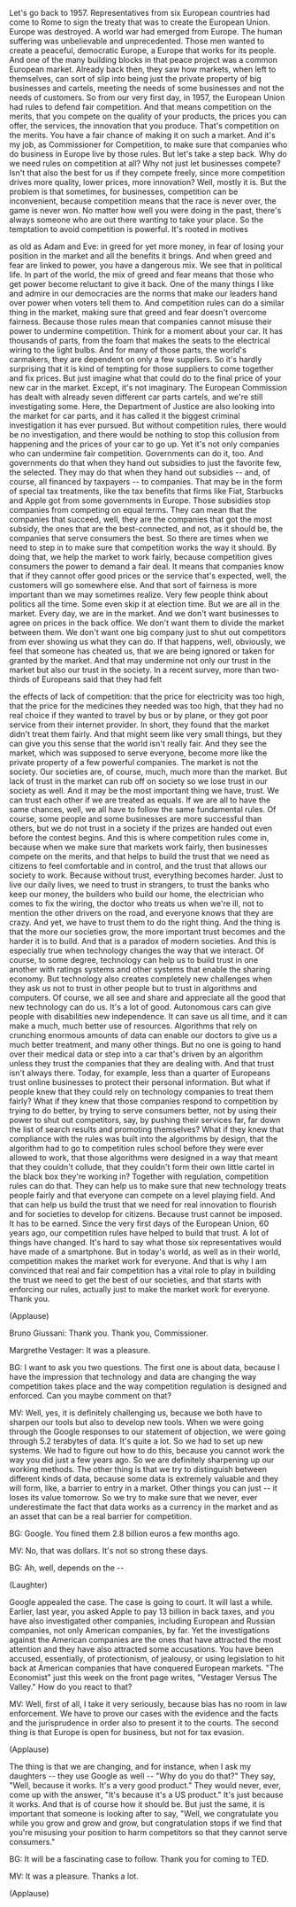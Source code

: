 
Let&#39;s go back to 1957.
Representatives
from six European countries
had come to Rome
to sign the treaty that was
to create the European Union.
Europe was destroyed.
A world war had emerged from Europe.
The human suffering was unbelievable
and unprecedented.
Those men
wanted to create a peaceful,
democratic Europe,
a Europe that works for its people.
And one of the many building blocks
in that peace project
was a common European market.
Already back then,
they saw how markets,
when left to themselves,
can sort of slip into being
just the private property
of big businesses and cartels,
meeting the needs of some businesses
and not the needs of customers.
So from our very first day,
in 1957,
the European Union had rules
to defend fair competition.
And that means competition on the merits,
that you compete
on the quality of your products,
the prices you can offer,
the services, the innovation
that you produce.
That&#39;s competition on the merits.
You have a fair chance
of making it on such a market.
And it&#39;s my job,
as Commissioner for Competition,
to make sure that companies
who do business in Europe
live by those rules.
But let&#39;s take a step back.
Why do we need rules
on competition at all?
Why not just let businesses compete?
Isn&#39;t that also the best for us
if they compete freely,
since more competition
drives more quality,
lower prices, more innovation?
Well, mostly it is.
But the problem is
that sometimes, for businesses,
competition can be inconvenient,
because competition means
that the race is never over,
the game is never won.
No matter how well
you were doing in the past,
there&#39;s always someone
who are out there
wanting to take your place.
So the temptation to avoid competition
is powerful.
It&#39;s rooted in motives

as old as Adam and Eve:
in greed for yet more money,
in fear of losing
your position in the market
and all the benefits it brings.
And when greed and fear
are linked to power,
you have a dangerous mix.
We see that in political life.
In part of the world,
the mix of greed and fear
means that those who get power
become reluctant to give it back.
One of the many things
I like and admire in our democracies
are the norms
that make our leaders hand over power
when voters tell them to.
And competition rules
can do a similar thing in the market,
making sure that greed and fear
doesn&#39;t overcome fairness.
Because those rules mean
that companies cannot misuse their power
to undermine competition.
Think for a moment about your car.
It has thousands of parts,
from the foam that makes the seats
to the electrical wiring
to the light bulbs.
And for many of those parts,
the world&#39;s carmakers,
they are dependent
on only a few suppliers.
So it&#39;s hardly surprising
that it is kind of tempting
for those suppliers
to come together and fix prices.
But just imagine what that could do
to the final price
of your new car in the market.
Except, it&#39;s not imaginary.
The European Commission
has dealt with already
seven different car parts cartels,
and we&#39;re still investigating some.
Here, the Department of Justice
are also looking
into the market for car parts,
and it has called it
the biggest criminal investigation
it has ever pursued.
But without competition rules,
there would be no investigation,
and there would be nothing
to stop this collusion from happening
and the prices of your car to go up.
Yet it&#39;s not only companies
who can undermine fair competition.
Governments can do it, too.
And governments do that
when they hand out subsidies
to just the favorite few, the selected.
They may do that
when they hand out subsidies --
and, of course,
all financed by taxpayers --
to companies.
That may be in the form
of special tax treatments,
like the tax benefits
that firms like Fiat,
Starbucks and Apple got
from some governments in Europe.
Those subsidies stop companies
from competing on equal terms.
They can mean that
the companies that succeed,
well, they are the companies
that got the most subsidy,
the ones that are the best-connected,
and not, as it should be,
the companies that serve
consumers the best.
So there are times when we need to step in
to make sure that competition
works the way it should.
By doing that, we help
the market to work fairly,
because competition gives consumers
the power to demand a fair deal.
It means that companies know
that if they cannot offer good prices
or the service that&#39;s expected,
well, the customers
will go somewhere else.
And that sort of fairness
is more important
than we may sometimes realize.
Very few people think
about politics all the time.
Some even skip it at election time.
But we are all in the market.
Every day, we are in the market.
And we don&#39;t want businesses
to agree on prices in the back office.
We don&#39;t want them
to divide the market between them.
We don&#39;t want one big company
just to shut out competitors
from ever showing us what they can do.
If that happens,
well, obviously, we feel
that someone has cheated us,
that we are being ignored
or taken for granted by the market.
And that may undermine
not only our trust in the market
but also our trust in the society.
In a recent survey,
more than two-thirds of Europeans
said that they had felt

the effects of lack of competition:
that the price
for electricity was too high,
that the price for the medicines
they needed was too high,
that they had no real choice
if they wanted to travel
by bus or by plane,
or they got poor service
from their internet provider.
In short, they found that the market
didn&#39;t treat them fairly.
And that might seem
like very small things,
but they can give you this sense
that the world isn&#39;t really fair.
And they see the market,
which was supposed to serve everyone,
become more like the private property
of a few powerful companies.
The market is not the society.
Our societies are, of course,
much, much more than the market.
But lack of trust in the market
can rub off on society
so we lose trust in our society as well.
And it may be the most important
thing we have, trust.
We can trust each other
if we are treated as equals.
If we are all to have the same chances,
well, we all have to follow
the same fundamental rules.
Of course, some people and some businesses
are more successful than others,
but we do not trust in a society
if the prizes are handed out
even before the contest begins.
And this is where
competition rules come in,
because when we make sure
that markets work fairly,
then businesses compete on the merits,
and that helps to build the trust
that we need as citizens
to feel comfortable and in control,
and the trust that allows
our society to work.
Because without trust,
everything becomes harder.
Just to live our daily lives,
we need to trust in strangers,
to trust the banks who keep our money,
the builders who build our home,
the electrician
who comes to fix the wiring,
the doctor who treats us when we&#39;re ill,
not to mention
the other drivers on the road,
and everyone knows that they are crazy.
And yet, we have to trust them
to do the right thing.
And the thing is
that the more our societies grow,
the more important trust becomes
and the harder it is to build.
And that is a paradox of modern societies.
And this is especially true
when technology changes
the way that we interact.
Of course, to some degree,
technology can help us
to build trust in one another
with ratings systems and other systems
that enable the sharing economy.
But technology also creates
completely new challenges
when they ask us
not to trust in other people
but to trust in algorithms and computers.
Of course, we all see
and share and appreciate
all the good that
new technology can do us.
It&#39;s a lot of good.
Autonomous cars can give people
with disabilities new independence.
It can save us all time,
and it can make a much, much
better use of resources.
Algorithms that rely on crunching
enormous amounts of data
can enable our doctors
to give us a much better treatment,
and many other things.
But no one is going
to hand over their medical data
or step into a car
that&#39;s driven by an algorithm
unless they trust the companies
that they are dealing with.
And that trust isn&#39;t always there.
Today, for example,
less than a quarter of Europeans
trust online businesses
to protect their personal information.
But what if people knew
that they could rely
on technology companies
to treat them fairly?
What if they knew that those companies
respond to competition
by trying to do better,
by trying to serve consumers better,
not by using their power
to shut out competitors,
say, by pushing their services
far, far down the list of search results
and promoting themselves?
What if they knew
that compliance with the rules
was built into the algorithms by design,
that the algorithm had to go
to competition rules school
before they were ever allowed to work,
that those algorithms were designed
in a way that meant
that they couldn&#39;t collude,
that they couldn&#39;t form
their own little cartel
in the black box they&#39;re working in?
Together with regulation,
competition rules can do that.
They can help us to make sure
that new technology treats people fairly
and that everyone can compete
on a level playing field.
And that can help us build the trust
that we need for real innovation
to flourish
and for societies to develop for citizens.
Because trust cannot be imposed.
It has to be earned.
Since the very first days
of the European Union,
60 years ago,
our competition rules have helped
to build that trust.
A lot of things have changed.
It&#39;s hard to say
what those six representatives
would have made of a smartphone.
But in today&#39;s world,
as well as in their world,
competition makes the market
work for everyone.
And that is why I am convinced
that real and fair competition
has a vital role to play
in building the trust we need
to get the best of our societies,
and that starts with enforcing our rules,
actually just to make
the market work for everyone.
Thank you.

(Applause)


Bruno Giussani: Thank you.
Thank you, Commissioner.

Margrethe Vestager: It was a pleasure.

BG: I want to ask you two questions.
The first one is about data,
because I have the impression
that technology and data are changing
the way competition takes place
and the way competition regulation
is designed and enforced.
Can you maybe comment on that?

MV: Well, yes, it is
definitely challenging us,
because we both have to sharpen our tools
but also to develop new tools.
When we were going through
the Google responses
to our statement of objection,
we were going through
5.2 terabytes of data.
It&#39;s quite a lot.
So we had to set up new systems.
We had to figure out how to do this,
because you cannot work
the way you did just a few years ago.
So we are definitely
sharpening up our working methods.
The other thing is
that we try to distinguish
between different kinds of data,
because some data is extremely valuable
and they will form, like,
a barrier to entry in a market.
Other things you can just --
it loses its value tomorrow.
So we try to make sure
that we never, ever underestimate the fact
that data works
as a currency in the market
and as an asset that can be
a real barrier for competition.

BG: Google. You fined them
2.8 billion euros a few months ago.

MV: No, that was dollars.
It&#39;s not so strong these days.

BG: Ah, well, depends on the --

(Laughter)

Google appealed the case.
The case is going to court.
It will last a while.
Earlier, last year, you asked Apple
to pay 13 billion in back taxes,
and you have also
investigated other companies,
including European and Russian companies,
not only American companies, by far.
Yet the investigations
against the American companies
are the ones that have attracted
the most attention
and they have also attracted
some accusations.
You have been accused, essentially,
of protectionism, of jealousy,
or using legislation
to hit back at American companies
that have conquered European markets.
&quot;The Economist&quot; just this week
on the front page writes,
&quot;Vestager Versus The Valley.&quot;
How do you react to that?

MV: Well, first of all,
I take it very seriously,
because bias has no room
in law enforcement.
We have to prove our cases
with the evidence and the facts
and the jurisprudence
in order also to present it to the courts.
The second thing is
that Europe is open for business,
but not for tax evasion.

(Applause)

The thing is that we are changing,
and for instance,
when I ask my daughters --
they use Google as well --
&quot;Why do you do that?&quot;
They say, &quot;Well, because it works.
It&#39;s a very good product.&quot;
They would never, ever,
come up with the answer,
&quot;It&#39;s because it&#39;s a US product.&quot;
It&#39;s just because it works.
And that is of course how it should be.
But just the same, it is important
that someone is looking after to say,
&quot;Well, we congratulate you
while you grow and grow and grow,
but congratulation stops
if we find that you&#39;re
misusing your position
to harm competitors
so that they cannot serve consumers.&quot;

BG: It will be
a fascinating case to follow.
Thank you for coming to TED.

MV: It was a pleasure. Thanks a lot.

(Applause)

